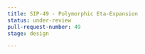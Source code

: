 ```yaml
---
title: SIP-49 - Polymorphic Eta-Expansion
status: under-review
pull-request-number: 49
stage: design

---
```

